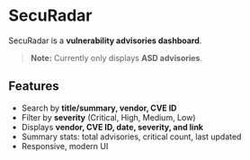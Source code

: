 # SecuRadar

SecuRadar is a **vulnerability advisories dashboard**.  
> **Note:** Currently only displays **ASD advisories**.

## Features

- Search by **title/summary, vendor, CVE ID**
- Filter by **severity** (Critical, High, Medium, Low)
- Displays **vendor, CVE ID, date, severity, and link**
- Summary stats: total advisories, critical count, last updated
- Responsive, modern UI
